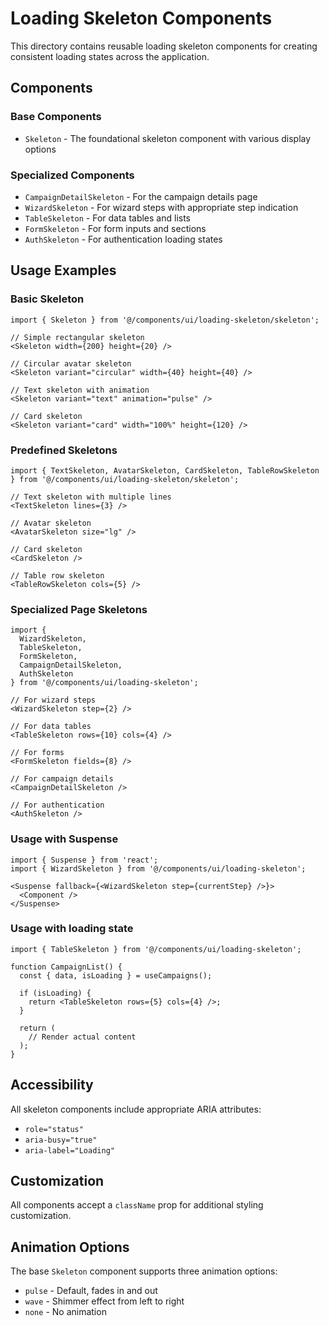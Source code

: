 # Loading Skeleton Components

This directory contains reusable loading skeleton components for creating consistent loading states across the application.

## Components

### Base Components

- `Skeleton` - The foundational skeleton component with various display options

### Specialized Components

- `CampaignDetailSkeleton` - For the campaign details page
- `WizardSkeleton` - For wizard steps with appropriate step indication
- `TableSkeleton` - For data tables and lists
- `FormSkeleton` - For form inputs and sections
- `AuthSkeleton` - For authentication loading states

## Usage Examples

### Basic Skeleton

```tsx
import { Skeleton } from '@/components/ui/loading-skeleton/skeleton';

// Simple rectangular skeleton
<Skeleton width={200} height={20} />

// Circular avatar skeleton
<Skeleton variant="circular" width={40} height={40} />

// Text skeleton with animation
<Skeleton variant="text" animation="pulse" />

// Card skeleton
<Skeleton variant="card" width="100%" height={120} />
```

### Predefined Skeletons

```tsx
import { TextSkeleton, AvatarSkeleton, CardSkeleton, TableRowSkeleton } from '@/components/ui/loading-skeleton/skeleton';

// Text skeleton with multiple lines
<TextSkeleton lines={3} />

// Avatar skeleton
<AvatarSkeleton size="lg" />

// Card skeleton
<CardSkeleton />

// Table row skeleton
<TableRowSkeleton cols={5} />
```

### Specialized Page Skeletons

```tsx
import { 
  WizardSkeleton, 
  TableSkeleton, 
  FormSkeleton,
  CampaignDetailSkeleton,
  AuthSkeleton
} from '@/components/ui/loading-skeleton';

// For wizard steps
<WizardSkeleton step={2} />

// For data tables
<TableSkeleton rows={10} cols={4} />

// For forms
<FormSkeleton fields={8} />

// For campaign details
<CampaignDetailSkeleton />

// For authentication
<AuthSkeleton />
```

### Usage with Suspense

```tsx
import { Suspense } from 'react';
import { WizardSkeleton } from '@/components/ui/loading-skeleton';

<Suspense fallback={<WizardSkeleton step={currentStep} />}>
  <Component />
</Suspense>
```

### Usage with loading state

```tsx
import { TableSkeleton } from '@/components/ui/loading-skeleton';

function CampaignList() {
  const { data, isLoading } = useCampaigns();

  if (isLoading) {
    return <TableSkeleton rows={5} cols={4} />;
  }

  return (
    // Render actual content
  );
}
```

## Accessibility

All skeleton components include appropriate ARIA attributes:
- `role="status"` 
- `aria-busy="true"`
- `aria-label="Loading"`

## Customization

All components accept a `className` prop for additional styling customization.

## Animation Options

The base `Skeleton` component supports three animation options:
- `pulse` - Default, fades in and out
- `wave` - Shimmer effect from left to right
- `none` - No animation 